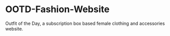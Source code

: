 # OOTD-Fashion-Website
Outfit of the Day, a subscription box based female clothing and accessories website.
